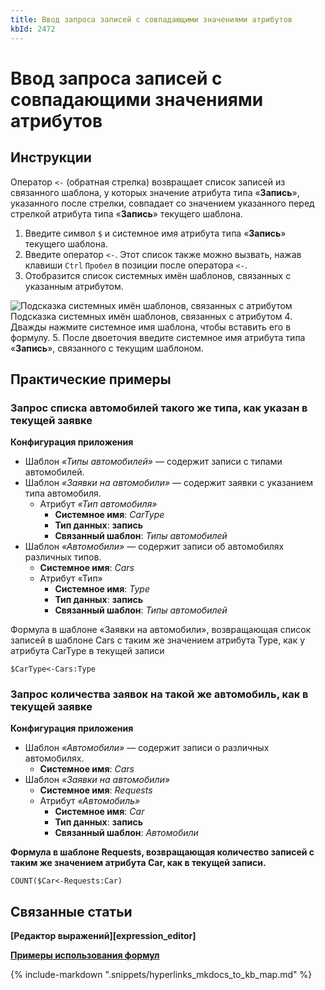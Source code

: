 ```yaml
---
title: Ввод запроса записей с совпадающими значениями атрибутов
kbId: 2472
---
```


# Ввод запроса записей с совпадающими значениями атрибутов

## Инструкции

Оператор `<-` (обратная стрелка) возвращает список записей из связанного шаблона, у которых значение атрибута типа «**Запись**», указанного после стрелки, совпадает со значением указанного перед стрелкой атрибута типа «**Запись**» текущего шаблона.

1. Введите символ `$` и системное имя атрибута типа «**Запись**» текущего шаблона.
2. Введите оператор `<-`. Этот список также можно вызвать, нажав клавиши `Ctrl` `Пробел` в позиции после оператора `<-`.
3. Отобразится список системных имён шаблонов, связанных с указанным атрибутом.
![Подсказка системных имён шаблонов, связанных с атрибутом](https://kb.comindware.ru/assets/formula_editor_templates_linked_with_attribute_autocomplete.png)
Подсказка системных имён шаблонов, связанных с атрибутом
4. Дважды нажмите системное имя шаблона, чтобы вставить его в формулу.
5. После двоеточия введите системное имя атрибута типа «**Запись**», связанного с текущим шаблоном.

## Практические примеры

### Запрос списка автомобилей такого же типа, как указан в текущей заявке

**Конфигурация приложения**

- Шаблон *«Типы автомобилей»* — содержит записи с типами автомобилей.
- Шаблон *«Заявки на автомобили»* — содержит заявки с указанием типа автомобиля.
    - Атрибут *«Тип автомобиля»*
        - **Системное имя**: *CarType*
        - **Тип данных**: **запись**
        - **Связанный шаблон**: *Типы автомобилей*
- Шаблон *«Автомобили»* — содержит записи об автомобилях различных типов.
    - **Системное имя**: *Cars*
    - Атрибут «Тип»
        - **Системное имя**: *Type*
        - **Тип данных**: **запись**
        - **Связанный шаблон**: *Типы автомобилей*

Формула в шаблоне «Заявки на автомобили», возвращающая список записей в шаблоне Cars с таким же значением атрибута Type, как у атрибута CarType в текущей записи

```
$CarType<-Cars:Type 
```

### Запрос количества заявок на такой же автомобиль, как в текущей заявке

**Конфигурация приложения**

- Шаблон *«Автомобили»* — содержит записи о различных автомобилях.
    - **Системное имя**: *Cars*
- Шаблон *«Заявки на автомобили»*
    - **Системное имя**: *Requests*
    - Атрибут *«Автомобиль»*
        - **Системное имя**: *Car*
        - **Тип данных**: **запись**
        - **Связанный шаблон**: *Автомобили*

**Формула в шаблоне Requests, возвращающая количество записей с таким же значением атрибута Car, как в текущей записи.**

```
COUNT($Car<-Requests:Car) 
```

## Связанные статьи

**[Редактор выражений][expression_editor]**

**[Примеры использования формул](https://kb.comindware.ru/category.php?id=409)**

{% include-markdown ".snippets/hyperlinks_mkdocs_to_kb_map.md" %}
